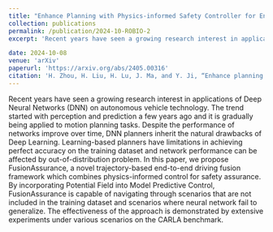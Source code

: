 ```yaml
---
title: "Enhance Planning with Physics-informed Safety Controller for End-to-end Autonomous Driving"
collection: publications
permalink: /publication/2024-10-ROBIO-2
excerpt: 'Recent years have seen a growing research interest in applications of Deep Neural Networks (DNN) on autonomous vehicle technology. The trend started with perception and prediction a few years ago and it is gradually being applied to motion planning tasks. Despite the performance of networks improve over time, DNN planners inherit the natural drawbacks of Deep Learning. Learning-based planners have limitations in achieving perfect accuracy on the training dataset and network performance can be affected by out-of-distribution problem. In this paper, we propose FusionAssurance, a novel trajectory-based end-to-end driving fusion framework which combines physics-informed control for safety assurance. By incorporating Potential Field into Model Predictive Control, FusionAssurance is capable of navigating through scenarios that are not included in the training dataset and scenarios where neural network fail to generalize. The effectiveness of the approach is demonstrated by extensive experiments under various scenarios on the CARLA benchmark.'

date: 2024-10-08
venue: 'arXiv'
paperurl: 'https://arxiv.org/abs/2405.00316'
citation: 'H. Zhou, H. Liu, H. Lu, J. Ma, and Y. Ji, “Enhance planning with physics-informed safety controller for end-to-end autonomous driving,” in Proceedings of IEEE International Conference on Robotics and Biomimetics (ROBIO), IEEE, 2024, pp. 1-8.'
---
```


Recent years have seen a growing research interest in applications of Deep Neural Networks (DNN) on autonomous vehicle technology. The trend started with perception and prediction a few years ago and it is gradually being applied to motion planning tasks. Despite the performance of networks improve over time, DNN planners inherit the natural drawbacks of Deep Learning. Learning-based planners have limitations in achieving perfect accuracy on the training dataset and network performance can be affected by out-of-distribution problem. In this paper, we propose FusionAssurance, a novel trajectory-based end-to-end driving fusion framework which combines physics-informed control for safety assurance. By incorporating Potential Field into Model Predictive Control, FusionAssurance is capable of navigating through scenarios that are not included in the training dataset and scenarios where neural network fail to generalize. The effectiveness of the approach is demonstrated by extensive experiments under various scenarios on the CARLA benchmark.
